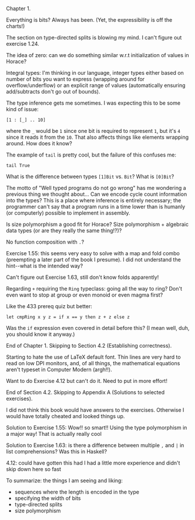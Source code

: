 Chapter 1.

Everything is bits? Always has been. (Yet, the expressibility is off the
charts!)

The section on type-directed splits is blowing my mind. I can't figure out
exercise 1.24.

The idea of zero: can we do something similar w.r.t initialization of values in
Horace?

Integral types: I'm thinking in our language, integer types either based on
number of bits you want to express (wrapping around for overflow/underflow) or
an explicit range of values (automatically ensuring add/subtracts don't go out
of bounds).

The type inference gets me sometimes. I was expecting this to be some kind of
issue:
```cryptol
[1 : [_] .. 10]
```
where the `_` would be `1` since one bit is required to represent `1`, but it's
`4` since it reads it from the `10`. That also affects things like elements
wrapping around. How does it know?

The example of `tail` is pretty cool, but the failure of this confuses me:
```cryptol
tail True
```
What is the difference between types `[1]Bit` vs. `Bit`? What is `[0]Bit`?

The motto of "Well typed programs do not go wrong" has me wondering a previous
thing we thought about... Can we encode cycle count information into the types?
This is a place where inference is entirely necessary; the programmer can't say
that a program runs in a time lower than is humanly (or computerly) possible to
implement in assembly.

Is size polymorphism a good fit for Horace? Size polymorphism + algebraic data
types (or are they really the same thing!?)?

No function composition with `.`?

Exercise 1.55: this seems very easy to solve with a map and fold combo
(preempting a later part of the book I presume). I did not understand the
hint--what is the intended way?

Can't figure out Exercise 1.63, still don't know folds apparently!

Regarding `+` requiring the `Ring` typeclass: going all the way to ring? Don't
even want to stop at group or even monoid or even magma first?

Like the 433 prereq quiz but better:
```
let cmpRing x y z = if x == y then z + z else z
```
Was the `if` expression even covered in detail before this? (I mean well, duh,
you should know it anyway.)

End of Chapter 1. Skipping to Section 4.2 (Establishing correctness).

Starting to hate the use of LaTeX default font. Thin lines are very hard to
read on low DPI monitors, and, of all things, the mathematical equations aren't
typeset in Computer Modern (argh!!).

Want to do Exercise 4.12 but can't do it. Need to put in more effort!

End of Section 4.2. Skipping to Appendix A (Solutions to selected exercises).

I did not think this book would have answers to the exercises. Otherwise I
would have totally cheated and looked things up.

Solution to Exercise 1.55: Wow!! so smart!! Using the type polymorphism in a
major way! That is actually really cool

Solution to Exercise 1.63: is there a difference between multiple `,` and `|`
in list comprehensions? Was this in Haskell?

4.12: could have gotten this had I had a little more experience and didn't skip
down here so fast

To summarize: the things I am seeing and liking:
* sequences where the length is encoded in the type
* specifying the width of bits
* type-directed splits
* size polymorphism
